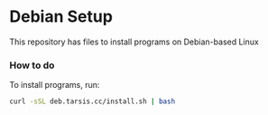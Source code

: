 # Debian Setup

This repository has files to install programs on Debian-based Linux

### How to do

To install programs, run:

```sh
curl -sSL deb.tarsis.cc/install.sh | bash 
```
